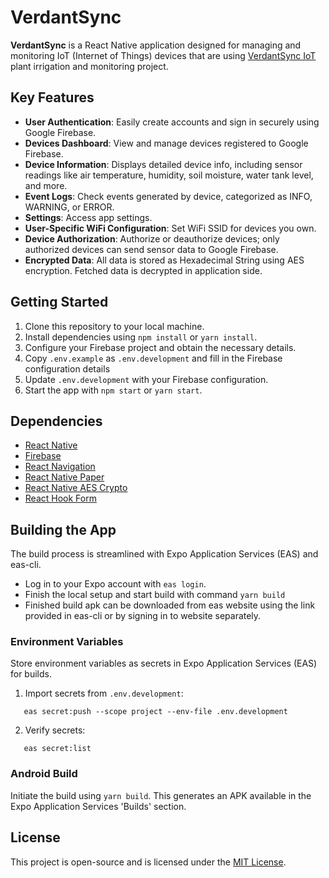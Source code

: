 # VerdantSync

**VerdantSync** is a React Native application designed for managing and monitoring IoT (Internet of Things) devices that are using [VerdantSync IoT](https://github.com/nilspert/verdant-sync-iot) plant irrigation and monitoring project.

## Key Features

- **User Authentication**: Easily create accounts and sign in securely using Google Firebase.
- **Devices Dashboard**: View and manage devices registered to Google Firebase.
- **Device Information**: Displays detailed device info, including sensor readings like air temperature, humidity, soil moisture, water tank level, and more.
- **Event Logs**: Check events generated by device, categorized as INFO, WARNING, or ERROR.
- **Settings**: Access app settings.
- **User-Specific WiFi Configuration**: Set WiFi SSID for devices you own.
- **Device Authorization**: Authorize or deauthorize devices; only authorized devices can send sensor data to Google Firebase.
- **Encrypted Data**: All data is stored as Hexadecimal String using AES encryption. Fetched data is decrypted in application side.

## Getting Started

1. Clone this repository to your local machine.
2. Install dependencies using `npm install` or `yarn install`.
3. Configure your Firebase project and obtain the necessary details.
4. Copy `.env.example` as `.env.development` and fill in the Firebase configuration details
5. Update `.env.development` with your Firebase configuration.
6. Start the app with `npm start` or `yarn start`.

## Dependencies

- [React Native](https://reactnative.dev/)
- [Firebase](https://firebase.google.com/)
- [React Navigation](https://reactnavigation.org/)
- [React Native Paper](https://callstack.github.io/react-native-paper/)
- [React Native AES Crypto](https://www.npmjs.com/package/react-native-aes-crypto)
- [React Hook Form](https://react-hook-form.com/)

## Building the App

The build process is streamlined with Expo Application Services (EAS) and eas-cli.

- Log in to your Expo account with `eas login`.
- Finish the local setup and start build with command `yarn build`
- Finished build apk can be downloaded from eas website using the link provided in
eas-cli or by signing in to website separately.

### Environment Variables

Store environment variables as secrets in Expo Application Services (EAS) for builds.

1. Import secrets from `.env.development`:

```
   eas secret:push --scope project --env-file .env.development
```

2. Verify secrets:

```
   eas secret:list
```

### Android Build

Initiate the build using `yarn build`. This generates an APK available in the Expo Application Services 'Builds' section.

## License

This project is open-source and is licensed under the [MIT License](LICENSE).
